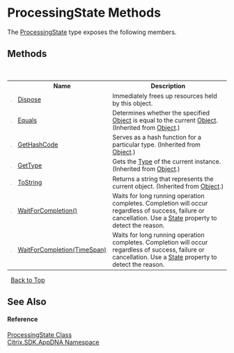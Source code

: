 # ProcessingState Methods
 

The <a href="0c4e0f80-293e-004f-2d4b-942b254b7b2f">ProcessingState</a> type exposes the following members.


## Methods
&nbsp;<table><tr><th></th><th>Name</th><th>Description</th></tr><tr><td>![Public method](media/pubmethod.gif "Public method")</td><td><a href="4f7239cb-a351-e8be-797e-a6425272e9e1">Dispose</a></td><td>
Immediately frees up resources held by this object.</td></tr><tr><td>![Public method](media/pubmethod.gif "Public method")</td><td><a href="http://msdn2.microsoft.com/en-us/library/bsc2ak47" target="_blank">Equals</a></td><td>
Determines whether the specified <a href="http://msdn2.microsoft.com/en-us/library/e5kfa45b" target="_blank">Object</a> is equal to the current <a href="http://msdn2.microsoft.com/en-us/library/e5kfa45b" target="_blank">Object</a>.
 (Inherited from <a href="http://msdn2.microsoft.com/en-us/library/e5kfa45b" target="_blank">Object</a>.)</td></tr><tr><td>![Public method](media/pubmethod.gif "Public method")</td><td><a href="http://msdn2.microsoft.com/en-us/library/zdee4b3y" target="_blank">GetHashCode</a></td><td>
Serves as a hash function for a particular type.
 (Inherited from <a href="http://msdn2.microsoft.com/en-us/library/e5kfa45b" target="_blank">Object</a>.)</td></tr><tr><td>![Public method](media/pubmethod.gif "Public method")</td><td><a href="http://msdn2.microsoft.com/en-us/library/dfwy45w9" target="_blank">GetType</a></td><td>
Gets the <a href="http://msdn2.microsoft.com/en-us/library/42892f65" target="_blank">Type</a> of the current instance.
 (Inherited from <a href="http://msdn2.microsoft.com/en-us/library/e5kfa45b" target="_blank">Object</a>.)</td></tr><tr><td>![Public method](media/pubmethod.gif "Public method")</td><td><a href="http://msdn2.microsoft.com/en-us/library/7bxwbwt2" target="_blank">ToString</a></td><td>
Returns a string that represents the current object.
 (Inherited from <a href="http://msdn2.microsoft.com/en-us/library/e5kfa45b" target="_blank">Object</a>.)</td></tr><tr><td>![Public method](media/pubmethod.gif "Public method")</td><td><a href="fb3dcc21-6956-b055-775d-4550f4b7901c">WaitForCompletion()</a></td><td>
Waits for long running operation completes. Completion will occur regardless of success, failure or cancellation. Use a <a href="7d5a4505-ed3d-4671-b838-f1c66f1a6292">State</a> property to detect the reason.</td></tr><tr><td>![Public method](media/pubmethod.gif "Public method")</td><td><a href="c9764b90-c87e-5863-b4e9-a301da000b26">WaitForCompletion(TimeSpan)</a></td><td>
Waits for long running operation completes. Completion will occur regardless of success, failure or cancellation. Use a <a href="7d5a4505-ed3d-4671-b838-f1c66f1a6292">State</a> property to detect the reason.</td></tr></table>&nbsp;
<a href="#processingstate-methods">Back to Top</a>

## See Also


#### Reference
<a href="0c4e0f80-293e-004f-2d4b-942b254b7b2f">ProcessingState Class</a><br /><a href="fe2d265b-410b-8b11-1eb4-a790e0b062bf">Citrix.SDK.AppDNA Namespace</a><br />